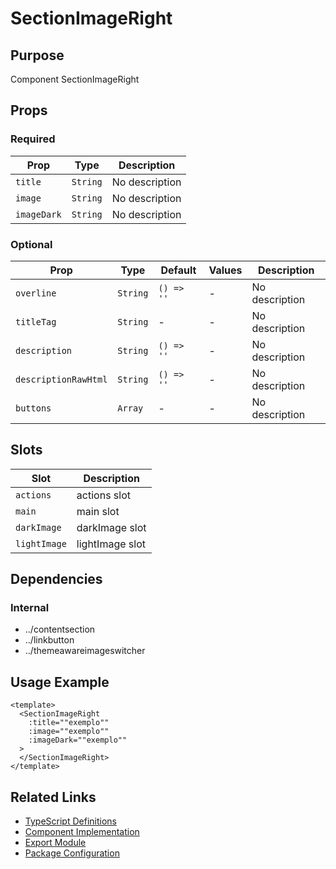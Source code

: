 # SectionImageRight

## Purpose

Component SectionImageRight

## Props

### Required
| Prop | Type | Description |
|------|------|-------------|
| `title` | `String` | No description |
| `image` | `String` | No description |
| `imageDark` | `String` | No description |

### Optional
| Prop | Type | Default | Values | Description |
|------|------|---------|--------|-------------|
| `overline` | `String` | `() => ''` | - | No description |
| `titleTag` | `String` | - | - | No description |
| `description` | `String` | `() => ''` | - | No description |
| `descriptionRawHtml` | `String` | `() => ''` | - | No description |
| `buttons` | `Array` | - | - | No description |

## Slots

| Slot | Description |
|------|-------------|
| `actions` | actions slot |
| `main` | main slot |
| `darkImage` | darkImage slot |
| `lightImage` | lightImage slot |

## Dependencies

### Internal
- ../contentsection
- ../linkbutton
- ../themeawareimageswitcher

## Usage Example

```vue
<template>
  <SectionImageRight
    :title=""exemplo""
    :image=""exemplo""
    :imageDark=""exemplo""
  >
  </SectionImageRight>
</template>
```

## Related Links

- [TypeScript Definitions](./SectionImageRight.d.ts)
- [Component Implementation](./SectionImageRight.vue)
- [Export Module](./sectionimageright.js)
- [Package Configuration](./package.json)
